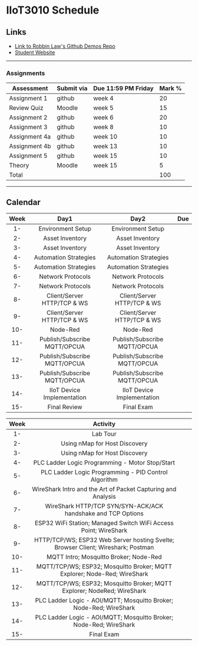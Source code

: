 # IIoT3010 Schedule

## Links

- [Link to Robbin Law's Github Demos Repo]()
- [Student Website]()

---

### Assignments

| Assessment | Submit via | Due 11:59 PM Friday | Mark %|
|---|---|---|---|
| Assignment 1 | github | week 4  | 20 |
| Review Quiz | Moodle | week 5  | 15 |
| Assignment 2 | github | week 6  | 20 |
| Assignment 3 | github | week 8  | 10 |
| Assignment 4a| github | week 10  | 10 |
| Assignment 4b| github | week 13  | 10 |
| Assignment 5 | github | week 15  | 10 |
| Theory | Moodle | week 15  | 5 |
|Total|||100|

---

## Calendar

|Week|Day1|Day2|Due|
|:-:|:-:|:-:|:-:|
|1-|Environment Setup|Environment Setup|
|2-|Asset Inventory|Asset Inventory|
|3-|Asset Inventory|Asset Inventory|
|4-|Automation Strategies|Automation Strategies||
|5-|Automation Strategies|Automation Strategies||
|6-|Network Protocols|Network Protocols||
|7-|Network Protocols|Network Protocols|
|8-|Client/Server HTTP/TCP & WS|Client/Server HTTP/TCP & WS||
|9-|Client/Server HTTP/TCP & WS|Client/Server HTTP/TCP & WS|
|10-|Node-Red|Node-Red||
|11-|Publish/Subscribe MQTT/OPCUA|Publish/Subscribe MQTT/OPCUA|
|12-|Publish/Subscribe MQTT/OPCUA|Publish/Subscribe MQTT/OPCUA||
|13-|Publish/Subscribe MQTT/OPCUA|Publish/Subscribe MQTT/OPCUA||
|14-|IIoT Device Implementation|IIoT Device Implementation||
|15-|Final Review|Final Exam||

|Week|Activity|||
|:-:|:-:|:-:|:-:|
|1-|Lab Tour||
|2-|Using nMap for Host Discovery||
|3-|Using nMap for Host Discovery||
|4-|PLC Ladder Logic Programming - Motor Stop/Start||
|5-|PLC Ladder Logic Programming - PID Control Algorithm||
|6-|WireShark Intro and the Art of Packet Capturing and Analysis||
|7-|WireShark HTTP/TCP SYN/SYN-ACK/ACK handshake and TCP Options||
|8-|ESP32 WiFi Station; Managed Switch WiFi Access Point; WireShark||
|9-|HTTP/TCP/WS; ESP32 Web Server hosting Svelte; Browser Client; Wireshark; Postman||
|10-|MQTT Intro; Mosquitto Broker; Node-Red||
|11-|MQTT/TCP/WS; ESP32; Mosquitto Broker; MQTT Explorer; Node-Red; WireShark||
|12-|MQTT/TCP/WS; ESP32; Mosquitto Broker; MQTT Explorer; NodeRed; WireShark||
|13-|PLC Ladder Logic - AOI/MQTT; Mosquitto Broker; Node-Red; WireShark||
|14-|PLC Ladder Logic - AOI/MQTT; Mosquitto Broker; Node-Red; WireShark||
|15-|Final Exam||